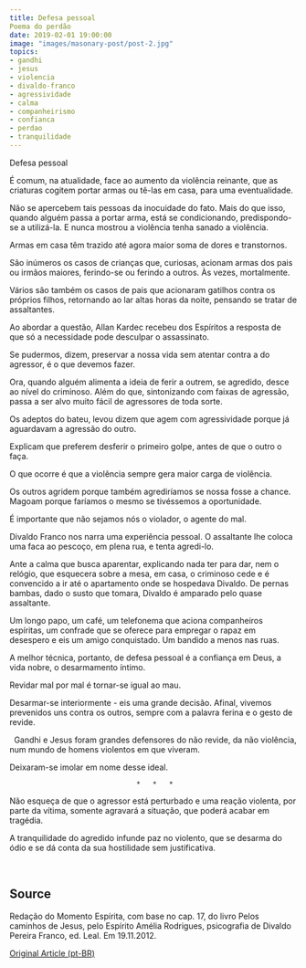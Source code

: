 ```yaml
---
title: Defesa pessoal
Poema do perdão
date: 2019-02-01 19:00:00
image: "images/masonary-post/post-2.jpg"
topics: 
- gandhi
- jesus
- violencia
- divaldo-franco
- agressividade
- calma
- companheirismo
- confianca
- perdao
- tranquilidade
---
```


Defesa pessoal

É comum, na atualidade, face ao aumento da violência reinante, que as criaturas
cogitem portar armas ou tê-las em casa, para uma eventualidade.

Não se apercebem tais pessoas da inocuidade do fato. Mais do que isso, quando
alguém passa a portar arma, está se condicionando, predispondo-se a utilizá-la.
E nunca mostrou a violência tenha sanado a violência.

Armas em casa têm trazido até agora maior soma de dores e transtornos.

São inúmeros os casos de crianças que, curiosas, acionam armas dos pais ou
irmãos maiores, ferindo-se ou ferindo a outros. Às vezes, mortalmente.

Vários são também os casos de pais que acionaram gatilhos contra os próprios
filhos, retornando ao lar altas horas da noite, pensando se tratar de
assaltantes.

Ao abordar a questão, Allan Kardec recebeu dos Espíritos a resposta de que só a
necessidade pode desculpar o assassinato.

Se pudermos, dizem, preservar a nossa vida sem atentar contra a do agressor, é
o que devemos fazer.

Ora, quando alguém alimenta a ideia de ferir a outrem, se agredido, desce ao
nível do criminoso. Além do que, sintonizando com faixas de agressão, passa a
ser alvo muito fácil de agressores de toda sorte.

Os adeptos do bateu, levou dizem que agem com agressividade porque já
aguardavam a agressão do outro.

Explicam que preferem desferir o primeiro golpe, antes de que o outro o faça.

O que ocorre é que a violência sempre gera maior carga de violência.

Os outros agridem porque também agrediríamos se nossa fosse a chance. Magoam
porque faríamos o mesmo se tivéssemos a oportunidade.

É importante que não sejamos nós o violador, o agente do mal.

Divaldo Franco nos narra uma experiência pessoal. O assaltante lhe coloca uma
faca ao pescoço, em plena rua, e tenta agredi-lo.

Ante a calma que busca aparentar, explicando nada ter para dar, nem o relógio,
que esquecera sobre a mesa, em casa, o criminoso cede e é convencido a ir até o
apartamento onde se hospedava Divaldo. De pernas bambas, dado o susto que
tomara, Divaldo é amparado pelo quase assaltante.

Um longo papo, um café, um telefonema que aciona companheiros espíritas, um
confrade que se oferece para empregar o rapaz em desespero e eis um amigo
conquistado. Um bandido a menos nas ruas.

A melhor técnica, portanto, de defesa pessoal é a confiança em Deus, a vida
nobre, o desarmamento íntimo.

Revidar mal por mal é tornar-se igual ao mau.

Desarmar-se interiormente - eis uma grande decisão. Afinal, vivemos prevenidos
uns contra os outros, sempre com a palavra ferina e o gesto de revide.

  Gandhi e Jesus foram grandes defensores do não revide, da não violência, num
mundo de homens violentos em que viveram.

Deixaram-se imolar em nome desse ideal.

                                   *   *   *

Não esqueça de que o agressor está perturbado e uma reação violenta, por parte
da vítima, somente agravará a situação, que poderá acabar em tragédia.

A tranquilidade do agredido infunde paz no violento, que se desarma do ódio e
se dá conta da sua hostilidade sem justificativa.

 
## Source
Redação do Momento Espírita, com base no cap. 17, do livro Pelos
caminhos de Jesus, pelo Espírito Amélia Rodrigues, psicografia de Divaldo
Pereira Franco, ed. Leal.
Em 19.11.2012.


[Original Article (pt-BR)](http://www.momento.com.br/pt/ler_texto.php?id=3670)


